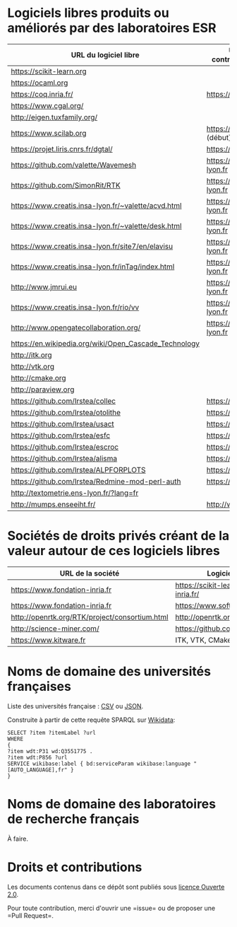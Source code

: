 # Logiciels libres produits ou améliorés par des laboratoires ESR

| URL du logiciel libre                                   | URL du labo contributeur principal |
|---------------------------------------------------------|------------------------------------|
| <https://scikit-learn.org>                              |                                    |
| <https://ocaml.org>                                     |                                    |
| <https://coq.inria.fr/>                                 | <https://www.inria.fr/>            |
| <https://www.cgal.org/>                                 |                                    |
| <http://eigen.tuxfamily.org/>                           |                                    |
| <https://www.scilab.org>                                | <https://www.inria.fr/> (début)    |
| <https://projet.liris.cnrs.fr/dgtal/>                   | <https://liris.cnrs.fr/>           |
| <https://github.com/valette/Wavemesh>                   | <https://www.creatis.insa-lyon.fr> |
| <https://github.com/SimonRit/RTK>                       | <https://www.creatis.insa-lyon.fr> |
| <https://www.creatis.insa-lyon.fr/~valette/acvd.html>   | <https://www.creatis.insa-lyon.fr> |
| <https://www.creatis.insa-lyon.fr/~valette/desk.html>   | <https://www.creatis.insa-lyon.fr> |
| <https://www.creatis.insa-lyon.fr/site7/en/elavisu>     | <https://www.creatis.insa-lyon.fr> |
| <https://www.creatis.insa-lyon.fr/inTag/index.html>     | <https://www.creatis.insa-lyon.fr> |
| <http://www.jmrui.eu>                                   | <https://www.creatis.insa-lyon.fr> |
| <https://www.creatis.insa-lyon.fr/rio/vv>               | <https://www.creatis.insa-lyon.fr> |
| <http://www.opengatecollaboration.org/>                 | <https://www.creatis.insa-lyon.fr> |
| <https://en.wikipedia.org/wiki/Open_Cascade_Technology> |                                    |
| <http://itk.org>                                        |                                    |
| <http://vtk.org>                                        |                                    |
| <http://cmake.org>                                      |                                    |
| <http://paraview.org>                                   |                                    |
| <https://github.com/Irstea/collec>                      | <https://www.irstea.fr>            |
| <https://github.com/Irstea/otolithe>                    | <https://www.irstea.fr>            |
| <https://github.com/Irstea/usact>                       | <https://www.irstea.fr>            |
| <https://github.com/Irstea/esfc>                        | <https://www.irstea.fr>            |
| <https://github.com/Irstea/escroc>                      | <https://www.irstea.fr>            |
| <https://github.com/Irstea/alisma>                      | <https://www.irstea.fr>            |
| <https://github.com/Irstea/ALPFORPLOTS>                 | <https://www.irstea.fr>            |
| <https://github.com/Irstea/Redmine-mod-perl-auth>       | <https://www.irstea.fr>            |
| <http://textometrie.ens-lyon.fr/?lang=fr>               |                                    |
| <http://mumps.enseeiht.fr/>                             | <http://www.enseeiht.fr>           |


# Sociétés de droits privés créant de la valeur autour de ces logiciels libres 

| URL de la société                                | Logiciels libres                           |
|--------------------------------------------------|--------------------------------------------|
| <https://www.fondation-inria.fr>                 | <https://scikit-learn.fondation-inria.fr/> |
| <https://www.fondation-inria.fr>                 | <https://www.softwareheritage.org/>        |
| <http://openrtk.org/RTK/project/consortium.html> | <http://openrtk.org>                       |
| <http://science-miner.com/>                      | <https://github.com/kermitt2/grobid>       |
| <https://www.kitware.fr>                         | ITK, VTK, CMake, Paraview                  |

# Noms de domaine des universités françaises

Liste des universités française : [CSV](universites-francaises.csv) ou [JSON](universites-francaises.json).

Construite à partir de cette requête SPARQL sur [Wikidata](https://query.wikidata.org/):

    SELECT ?item ?itemLabel ?url
    WHERE
    {
    ?item wdt:P31 wd:Q3551775 .
    ?item wdt:P856 ?url
    SERVICE wikibase:label { bd:serviceParam wikibase:language "[AUTO_LANGUAGE],fr" }
    }

# Noms de domaine des laboratoires de recherche français

À faire.

# Droits et contributions	

Les documents contenus dans ce dépôt sont publiés sous [licence Ouverte 2.0](LICENSE.txt).

Pour toute contribution, merci d'ouvrir une =issue= ou de proposer une
=Pull Request=.


